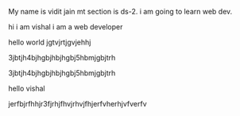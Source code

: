 My name is vidit jain
mt section is ds-2.
i am going to learn web dev.

hi i am vishal
 i am a web developer

 hello world
 jgtvjrtjgvjehhj

 3jbtjh4bjhgbjhbjhgbj5hbmjgbjtrh


 3jbtjh4bjhgbjhbjhgbj5hbmjgbjtrh


 hello vishal

 jerfbjrfhhjr3fjrhjfhvjrhvjfhjerfvherhjvfverfv
